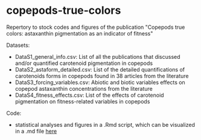 # copepods-true-colors

Repertory to stock codes and figures of the publication "Copepods true colors: astaxanthin pigmentation as an indicator of fitness"

Datasets:
- DataS1_general_info.csv: List of all the publications that discussed and/or quantified carotenoid pigmentation in copepods
- DataS2_astaform_detailed.csv: List of the detailed quantifications of carotenoids forms in copepods found in 38 articles from the literature
- DataS3_forcing_variables.csv: Abiotic and biotic variables effects on copepod astaxanthin concentrations from the literature
- DataS4_fitness_effects.csv: List of the effects of carotenoid pigmentation on fitness-related variables in copepods

Code:
- statistical analyses and figures in a .Rmd script, which can be visualized in a .md file [here](https://github.com/laurvi/copepods-true-colors/blob/main/code_and_figures_git.md)
